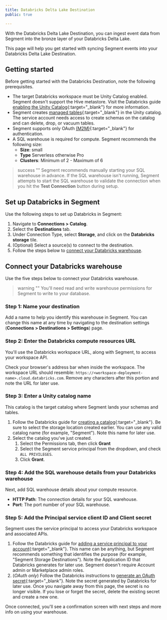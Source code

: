 ```yaml
---
title: Databricks Delta Lake Destination 
public: true

---
```



With the Databricks Delta Lake Destination, you can ingest event data from Segment into the bronze layer of your Databricks Delta Lake.

This page will help you get started with syncing Segment events into your Databricks Delta Lake Destination.


## Getting started

Before getting started with the Databricks Destination, note the following prerequisites.

- The target Databricks workspace must be Unity Catalog enabled. Segment doesn't support the Hive metastore. Visit the Databricks guide [enabling the Unity Catalog](https://docs.databricks.com/en/data-governance/unity-catalog/enable-workspaces.html){:target="_blank"} for more information. 
- Segment creates [managed tables](https://docs.databricks.com/en/data-governance/unity-catalog/create-tables.html#managed-tables){:target="_blank"} in the Unity catalog. The service account needs access to create schemas on the catalog and can delete, drop, or vacuum tables.
- Segment supports only OAuth [(M2M)](https://docs.databricks.com/en/dev-tools/auth/oauth-m2m.html){:target="_blank"}  for authentication.
- A SQL warehouse is required for compute. Segment recommends the following size:
  - **Size**: small
  - **Type** Serverless otherwise Pro
  - **Clusters**: Minimum of 2 - Maximum of 6

> success ""
> Segment recommends manually starting your SQL warehouse in advance. If the SQL warehouse isn't running, Segment attempts to start the SQL warehouse to validate the connection when you hit the **Test Connection** button during setup.

## Set up Databricks in Segment

Use the following steps to set up Databricks in Segment:

1. Navigate to **Connections > Catalog**.
2. Select the **Destinations** tab.
3. Under Connection Type, select **Storage**, and click on the **Databricks storage** tile.
4. (Optional) Select a source(s) to connect to the destination.
5. Follow the steps below to [connect your Databricks warehouse](#connect-your-databricks-warehouse).

## Connect your Databricks warehouse

Use the five steps below to connect your Databricks warehouse. 

> warning ""
> You'll need read and write warehouse permissions for Segment to write to your database.

### Step 1: Name your destination

Add a name to help you identify this warehouse in Segment. You can change this name at any time by navigating to the destination settings (**Connections > Destinations > Settings**) page.

### Step 2: Enter the Databricks compute resources URL


You'll use the Databricks workspace URL, along with Segment, to access your workspace API. 

Check your browser's address bar when inside the workspace. The workspace URL should resemble: `https://<workspace-deployment-name>.cloud.databricks.com`. Remove any characters after this portion and note the URL for later use.

### Step 3: Enter a Unity catalog name 

This catalog is the target catalog where Segment lands your schemas and tables. 
1. Follow the Databricks guide for [creating a catalog](https://docs.databricks.com/en/data-governance/unity-catalog/create-catalogs.html#create-a-catalog){:target="_blank"}. Be sure to select the storage location created earlier. You can use any valid catalog name (for example, "Segment"). Note this name for later use. 
2. Select the catalog you've just created. 
    1. Select the Permissions tab, then click **Grant** 
    2. Select the Segment service principal from the dropdown, and check `ALL PRIVILEGES`.
    3. Click **Grant**.

### Step 4: Add the SQL warehouse details from your Databricks warehouse

Next, add SQL warehouse details about your compute resource. 
- **HTTP Path**: The connection details for your SQL warehouse.
- **Port**: The port number of your SQL warehouse.


### Step 5: Add the Principal service client ID and Client secret

Segment uses the service principal to access your Databricks workspace and associated APIs.
1. Follow the Databricks guide for [adding a service principal to your account](https://docs.databricks.com/en/administration-guide/users-groups/service-principals.html#manage-service-principals-in-your-account){:target="_blank"}. This name can be anything, but Segment recommends something that identifies the purpose (for example, "Segment Storage Destinations"). Note the Application ID that Databricks generates for later use. Segment doesn't require Account admin or Marketplace admin roles.
2. (*OAuth only*) Follow the Databricks instructions to [generate an OAuth secret](https://docs.databricks.com/en/dev-tools/authentication-oauth.html#step-2-create-an-oauth-secret-for-a-service-principal){:target="_blank"}. Note the secret generated by Databricks for later use. Once you navigate away from this page, the secret is no longer visible. If you lose or forget the secret, delete the existing secret and create a new one. 


Once connected, you'll see a confirmation screen with next steps and more info on using your warehouse.

